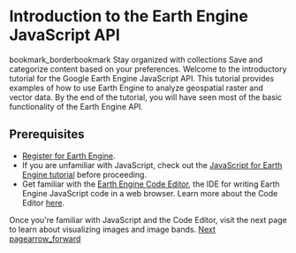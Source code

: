  
#  Introduction to the Earth Engine JavaScript API 
bookmark_borderbookmark Stay organized with collections  Save and categorize content based on your preferences. 
Welcome to the introductory tutorial for the Google Earth Engine JavaScript API. This tutorial provides examples of how to use Earth Engine to analyze geospatial raster and vector data. By the end of the tutorial, you will have seen most of the basic functionality of the Earth Engine API.
## Prerequisites
  * [Register for Earth Engine](https://console.cloud.google.com/earth-engine). 
  * If you are unfamiliar with JavaScript, check out the [JavaScript for Earth Engine tutorial](https://developers.google.com/earth-engine/tutorials/tutorial_js_01) before proceeding.
  * Get familiar with the [Earth Engine Code Editor](https://code.earthengine.google.com), the IDE for writing Earth Engine JavaScript code in a web browser. Learn more about the Code Editor [here](https://developers.google.com/earth-engine/guides/playground).


Once you're familiar with JavaScript and the Code Editor, visit the next page to learn about visualizing images and image bands.
[ Next pagearrow_forward](https://developers.google.com/earth-engine/tutorials/tutorial_api_02)
